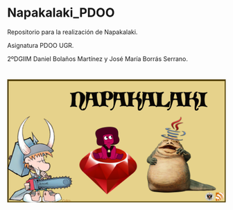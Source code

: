 # Napakalaki_PDOO
Repositorio para la realización de Napakalaki. 

Asignatura PDOO UGR. 

2ºDGIIM Daniel Bolaños Martínez y José María Borrás Serrano.

# ![PDOO](Recursos/Napakalaki.png)
